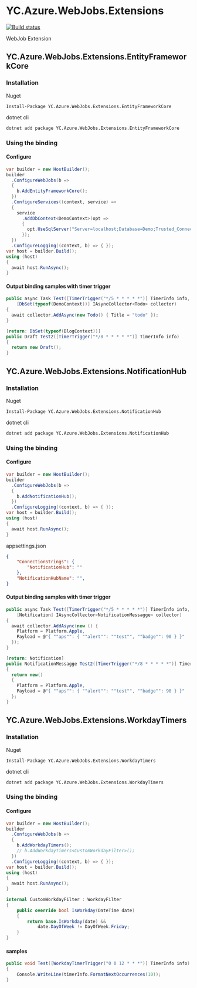 # YC.Azure.WebJobs.Extensions
[![Build status](https://ci.appveyor.com/api/projects/status/bnn3c2h757uhcx1l?svg=true)](https://ci.appveyor.com/project/ychsu/yc-azure-webjobs-extensions)

WebJob Extension

## YC.Azure.WebJobs.Extensions.EntityFrameworkCore
### Installation
Nuget
```
Install-Package YC.Azure.WebJobs.Extensions.EntityFrameworkCore
```

dotnet cli
```
dotnet add package YC.Azure.WebJobs.Extensions.EntityFrameworkCore
```

### Using the binding

#### Configure
```csharp
var builder = new HostBuilder();
builder
  .ConfigureWebJobs(b =>
  {
    b.AddEntityFrameworkCore();
  })
  .ConfigureServices((context, service) => 
  {
    service
      .AddDbContext<DemoContext>(opt =>
      {
        opt.UseSqlServer("Server=localhost;Database=Demo;Trusted_Connection=True;");
      });
  })
  .ConfigureLogging((context, b) => { });
var host = builder.Build();
using (host)
{
  await host.RunAsync();
}
```

#### Output binding samples with timer trigger
```csharp
public async Task Test([TimerTrigger("*/5 * * * * *")] TimerInfo info,
	[DbSet(typeof(DemoContext))] IAsyncCollector<Todo> collector)
{
  await collector.AddAsync(new Todo() { Title = "todo" });
}

[return: DbSet(typeof(BlogContext))]
public Draft Test2([TimerTrigger("*/8 * * * * *")] TimerInfo info)
{
  return new Draft();
}
```


## YC.Azure.WebJobs.Extensions.NotificationHub
### Installation
Nuget
```
Install-Package YC.Azure.WebJobs.Extensions.NotificationHub
```

dotnet cli
```
dotnet add package YC.Azure.WebJobs.Extensions.NotificationHub
```

### Using the binding

#### Configure
```csharp
var builder = new HostBuilder();
builder
  .ConfigureWebJobs(b =>
  {
    b.AddNotificationHub();
  })
  .ConfigureLogging((context, b) => { });
var host = builder.Build();
using (host)
{
  await host.RunAsync();
}
```

appsettings.json
```json
{
    "ConnectionStrings": {
        "NotificationHub": ""
    },
    "NotificationHubName": "",
}
```

#### Output binding samples with timer trigger
```csharp
public async Task Test([TimerTrigger("*/5 * * * * *")] TimerInfo info,
	[Notification] IAsyncCollector<NotificationMessagge> collector)
{
  await collector.AddAsync(new () {
    Platform = Platform.Apple,
    Payload = @"{ ""aps"": { ""alert"": ""test"", ""badge"": 90 } }"
  });
}

[return: Notification]
public NotificationMessagge Test2([TimerTrigger("*/8 * * * * *")] TimerInfo info)
{
  return new()
  {
    Platform = Platform.Apple,
    Payload = @"{ ""aps"": { ""alert"": ""test"", ""badge"": 90 } }"
  };
}
```


## YC.Azure.WebJobs.Extensions.WorkdayTimers
### Installation
Nuget
```
Install-Package YC.Azure.WebJobs.Extensions.WorkdayTimers
```

dotnet cli
```
dotnet add package YC.Azure.WebJobs.Extensions.WorkdayTimers
```

### Using the binding

#### Configure
```csharp
var builder = new HostBuilder();
builder
  .ConfigureWebJobs(b =>
  {
    b.AddWorkdayTimers();
    // b.AddWorkdayTimers<CustomWorkdayFilter>();
  })
  .ConfigureLogging((context, b) => { });
var host = builder.Build();
using (host)
{
  await host.RunAsync();
}

internal CustomWorkdayFilter : WorkdayFilter
{
    public override bool IsWorkday(DateTime date)
    {
        return base.IsWorkday(date) && 
            date.DayOfWeek != DayOfWeek.Friday;
    }
}
```

#### samples
```csharp
public void Test([WorkdayTimerTrigger("0 0 12 * * *")] TimerInfo info)
{
    Console.WriteLine(timerInfo.FormatNextOccurrences(10));
}
```